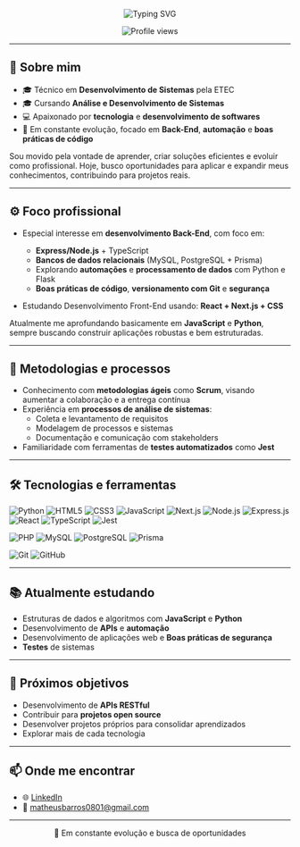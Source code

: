 <p align="center">
  <img src="https://readme-typing-svg.demolab.com?font=Fira+Code&size=24&pause=1000&color=8B0000&center=true&width=500&lines=Hi%2C+I'm+Matheus;I'm+19+years+old;Welcome+to+my+GitHub!" alt="Typing SVG" />
</p>

<p align="center">
  <img src="https://komarev.com/ghpvc/?username=seu-usuario&style=flat-square&color=FF69B4" alt="Profile views" />
</p>

---

## 👋 Sobre mim

- 🎓 Técnico em **Desenvolvimento de Sistemas** pela ETEC  
- 🎓 Cursando **Análise e Desenvolvimento de Sistemas**  
- 💻 Apaixonado por **tecnologia** e **desenvolvimento de softwares**  
- 🚀 Em constante evolução, focado em **Back-End**, **automação** e **boas práticas de código**  

Sou movido pela vontade de aprender, criar soluções eficientes e evoluir como profissional. 
Hoje, busco oportunidades para aplicar e expandir meus conhecimentos, contribuindo para projetos reais.

---

## ⚙️ Foco profissional

- Especial interesse em **desenvolvimento Back-End**, com foco em:
  - **Express/Node.js** + TypeScript
  - **Bancos de dados relacionais** (MySQL, PostgreSQL + Prisma)  
  - Explorando **automações** e **processamento de dados** com Python e Flask 
  - **Boas práticas de código**, **versionamento com Git** e **segurança**

- Estudando Desenvolvimento Front-End usando: **React + Next.js + CSS**

Atualmente me aprofundando basicamente em **JavaScript** e **Python**, sempre buscando construir aplicações robustas e bem estruturadas.

---

## 🧩 Metodologias e processos

- Conhecimento com **metodologias ágeis** como **Scrum**, visando aumentar a colaboração e a entrega contínua  
- Experiência em **processos de análise de sistemas**:  
  - Coleta e levantamento de requisitos  
  - Modelagem de processos e sistemas  
  - Documentação e comunicação com stakeholders  
- Familiaridade com ferramentas de **testes automatizados** como **Jest**

---

## 🛠️ Tecnologias e ferramentas

![Python](https://img.shields.io/badge/-Python-3776AB?style=flat&logo=python&logoColor=white)
![HTML5](https://img.shields.io/badge/-HTML5-E34F26?style=flat&logo=html5&logoColor=white)
![CSS3](https://img.shields.io/badge/-CSS3-1572B6?style=flat&logo=css3)
![JavaScript](https://img.shields.io/badge/-JavaScript-F7DF1E?style=flat&logo=javascript&logoColor=black)
![Next.js](https://img.shields.io/badge/-Next.js-000000?style=flat&logo=nextdotjs&logoColor=white)
![Node.js](https://img.shields.io/badge/-Node.js-339933?style=flat&logo=node.js&logoColor=white)
![Express.js](https://img.shields.io/badge/-Express.js-000000?style=flat&logo=express&logoColor=white)
![React](https://img.shields.io/badge/-React-61DAFB?style=flat&logo=react&logoColor=black)
![TypeScript](https://img.shields.io/badge/-TypeScript-3178C6?style=flat&logo=typescript&logoColor=white)
![Jest](https://img.shields.io/badge/-Jest-C21325?style=flat&logo=jest&logoColor=white)

![PHP](https://img.shields.io/badge/-PHP-777BB4?style=flat&logo=php&logoColor=white)
![MySQL](https://img.shields.io/badge/-MySQL-4479A1?style=flat&logo=mysql&logoColor=white)
![PostgreSQL](https://img.shields.io/badge/-PostgreSQL-4169E1?style=flat&logo=postgresql&logoColor=white)
![Prisma](https://img.shields.io/badge/-Prisma-2D3748?style=flat&logo=prisma&logoColor=white)

![Git](https://img.shields.io/badge/-Git-F05032?style=flat&logo=git&logoColor=white)
![GitHub](https://img.shields.io/badge/-GitHub-181717?style=flat&logo=github)

---

## 📚 Atualmente estudando

- Estruturas de dados e algoritmos com **JavaScript** e **Python**  
- Desenvolvimento de **APIs** e **automação**  
- Desenvolvimento de aplicações web e **Boas práticas de segurança**  
- **Testes** de sistemas  

---

## 🎯 Próximos objetivos

- Desenvolvimento de **APIs RESTful**   
- Contribuir para **projetos open source**  
- Desenvolver projetos próprios para consolidar aprendizados
- Explorar mais de cada tecnologia  

---

## 📫 Onde me encontrar

- 🌐 [LinkedIn](https://www.linkedin.com/in/math-c-/)  
- 📧 matheusbarros0801@gmail.com  

---

<p align="center">
  🚀 Em constante evolução e busca de oportunidades
</p>
